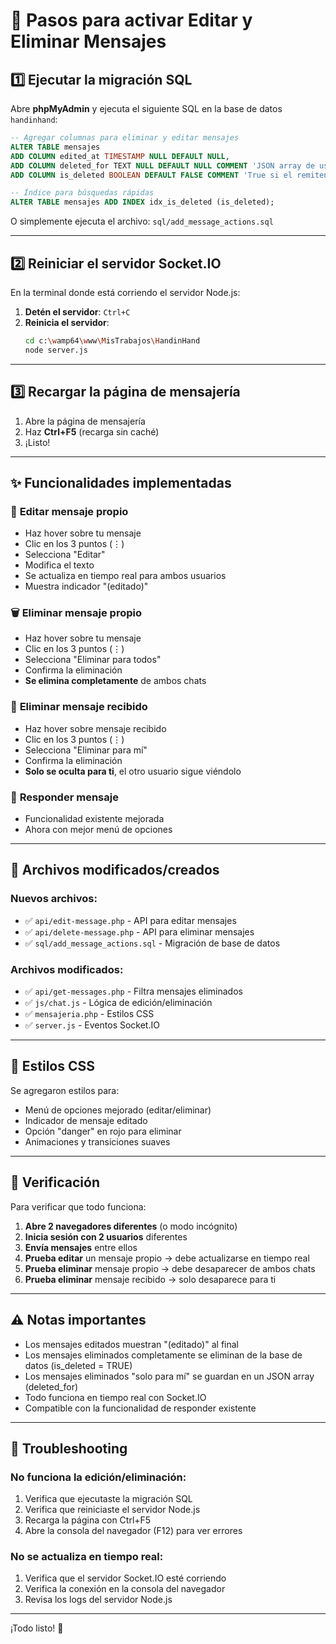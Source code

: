 # 🔧 Pasos para activar Editar y Eliminar Mensajes

## 1️⃣ Ejecutar la migración SQL

Abre **phpMyAdmin** y ejecuta el siguiente SQL en la base de datos `handinhand`:

```sql
-- Agregar columnas para eliminar y editar mensajes
ALTER TABLE mensajes 
ADD COLUMN edited_at TIMESTAMP NULL DEFAULT NULL,
ADD COLUMN deleted_for TEXT NULL DEFAULT NULL COMMENT 'JSON array de user IDs que eliminaron el mensaje para ellos',
ADD COLUMN is_deleted BOOLEAN DEFAULT FALSE COMMENT 'True si el remitente eliminó el mensaje completamente';

-- Índice para búsquedas rápidas
ALTER TABLE mensajes ADD INDEX idx_is_deleted (is_deleted);
```

O simplemente ejecuta el archivo: `sql/add_message_actions.sql`

---

## 2️⃣ Reiniciar el servidor Socket.IO

En la terminal donde está corriendo el servidor Node.js:

1. **Detén el servidor**: `Ctrl+C`
2. **Reinicia el servidor**: 
   ```bash
   cd c:\wamp64\www\MisTrabajos\HandinHand
   node server.js
   ```

---

## 3️⃣ Recargar la página de mensajería

1. Abre la página de mensajería
2. Haz **Ctrl+F5** (recarga sin caché)
3. ¡Listo!

---

## ✨ Funcionalidades implementadas

### 📝 **Editar mensaje propio**
- Haz hover sobre tu mensaje
- Clic en los 3 puntos (⋮)
- Selecciona "Editar"
- Modifica el texto
- Se actualiza en tiempo real para ambos usuarios
- Muestra indicador "(editado)"

### 🗑️ **Eliminar mensaje propio**
- Haz hover sobre tu mensaje
- Clic en los 3 puntos (⋮)
- Selecciona "Eliminar para todos"
- Confirma la eliminación
- **Se elimina completamente** de ambos chats

### 🚫 **Eliminar mensaje recibido**
- Haz hover sobre mensaje recibido
- Clic en los 3 puntos (⋮)
- Selecciona "Eliminar para mí"
- Confirma la eliminación
- **Solo se oculta para ti**, el otro usuario sigue viéndolo

### 💬 **Responder mensaje**
- Funcionalidad existente mejorada
- Ahora con mejor menú de opciones

---

## 🔧 Archivos modificados/creados

### Nuevos archivos:
- ✅ `api/edit-message.php` - API para editar mensajes
- ✅ `api/delete-message.php` - API para eliminar mensajes
- ✅ `sql/add_message_actions.sql` - Migración de base de datos

### Archivos modificados:
- ✅ `api/get-messages.php` - Filtra mensajes eliminados
- ✅ `js/chat.js` - Lógica de edición/eliminación
- ✅ `mensajeria.php` - Estilos CSS
- ✅ `server.js` - Eventos Socket.IO

---

## 🎨 Estilos CSS

Se agregaron estilos para:
- Menú de opciones mejorado (editar/eliminar)
- Indicador de mensaje editado
- Opción "danger" en rojo para eliminar
- Animaciones y transiciones suaves

---

## 🚀 Verificación

Para verificar que todo funciona:

1. **Abre 2 navegadores diferentes** (o modo incógnito)
2. **Inicia sesión con 2 usuarios** diferentes
3. **Envía mensajes** entre ellos
4. **Prueba editar** un mensaje propio → debe actualizarse en tiempo real
5. **Prueba eliminar** mensaje propio → debe desaparecer de ambos chats
6. **Prueba eliminar** mensaje recibido → solo desaparece para ti

---

## ⚠️ Notas importantes

- Los mensajes editados muestran "(editado)" al final
- Los mensajes eliminados completamente se eliminan de la base de datos (is_deleted = TRUE)
- Los mensajes eliminados "solo para mí" se guardan en un JSON array (deleted_for)
- Todo funciona en tiempo real con Socket.IO
- Compatible con la funcionalidad de responder existente

---

## 🐛 Troubleshooting

### No funciona la edición/eliminación:
1. Verifica que ejecutaste la migración SQL
2. Verifica que reiniciaste el servidor Node.js
3. Recarga la página con Ctrl+F5
4. Abre la consola del navegador (F12) para ver errores

### No se actualiza en tiempo real:
1. Verifica que el servidor Socket.IO esté corriendo
2. Verifica la conexión en la consola del navegador
3. Revisa los logs del servidor Node.js

---

¡Todo listo! 🎉
